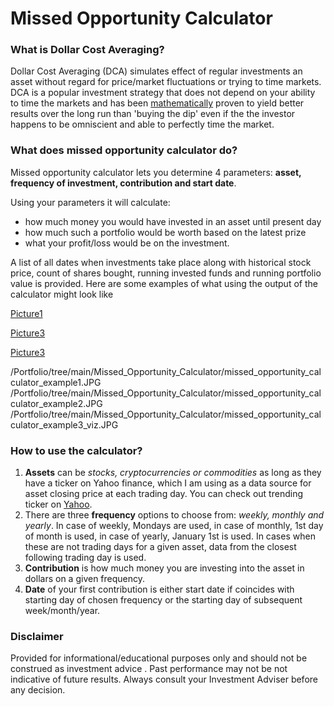 # Missed Opportunity Calculator

### What is Dollar Cost Averaging?

Dollar Cost Averaging (DCA) simulates effect of regular investments an asset without regard for price/market fluctuations or trying to time markets. DCA is a popular investment strategy that does not depend on your ability to time the markets and has been [mathematically](https://ofdollarsanddata.com/even-god-couldnt-beat-dollar-cost-averaging/) proven to yield better results over the long run than 'buying the dip' even if the the investor happens to be omniscient and able to perfectly time the market.


### What does missed opportunity calculator do?

Missed opportunity calculator lets you determine 4 parameters: **asset, frequency of investment, contribution and start date**. 

Using your parameters it will calculate:
- how much money you would have invested in an asset until present day
- how much such a portfolio would be worth based on the latest prize
- what your profit/loss would be on the investment.
  
A list of all dates when investments take place along with historical stock price, count of shares bought, running invested funds and running portfolio value is provided.
Here are some examples of what using the output of the calculator might look like

[Picture1](https://github.com/DmitrijSolanic/Portfolio/tree/main/Missed_Opportunity_Calculator/missed_opportunity_calculator_example1.JPG)

[Picture3](https://github.com/DmitrijSolanic/Portfolio/tree/main/Missed_Opportunity_Calculator/missed_opportunity_calculator_example2.JPG)

[Picture3](https://github.com/DmitrijSolanic/Portfolio/tree/main/Missed_Opportunity_Calculator/missed_opportunity_calculator_example3_viz.JPG)

/Portfolio/tree/main/Missed_Opportunity_Calculator/missed_opportunity_calculator_example1.JPG
/Portfolio/tree/main/Missed_Opportunity_Calculator/missed_opportunity_calculator_example2.JPG
/Portfolio/tree/main/Missed_Opportunity_Calculator/missed_opportunity_calculator_example3_viz.JPG


### How to use the calculator?

1. **Assets** can be *stocks, cryptocurrencies or commodities* as long as they have a ticker on Yahoo finance, which I am using as a data source for asset closing price at each trading day. You can check out trending ticker on [Yahoo](https://finance.yahoo.com/trending-tickers/).
2. There are three **frequency** options to choose from: *weekly, monthly and yearly*. 
In case of weekly, Mondays are used, in case of monthly, 1st day of month is used, in case of yearly, January 1st is used. 
In cases when these are not trading days for a given asset, data from the closest following trading day is used. 
3. **Contribution** is how much money you are investing into the asset in dollars on a given frequency. 
4. **Date** of your first contribution is either start date if coincides with starting day of chosen frequency or the starting day of subsequent week/month/year.


### Disclaimer

Provided for informational/educational purposes only and should not be construed as investment advice . Past performance may not be not indicative of future results. Always consult your Investment Adviser before any decision. 

